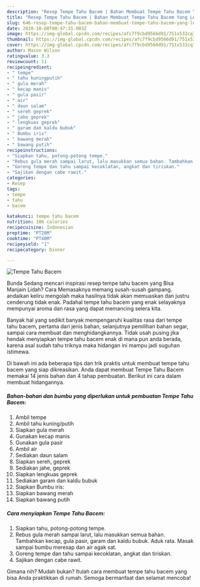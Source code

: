 ```yaml
---
description: "Resep Tempe Tahu Bacem | Bahan Membuat Tempe Tahu Bacem Yang Lezat"
title: "Resep Tempe Tahu Bacem | Bahan Membuat Tempe Tahu Bacem Yang Lezat"
slug: 646-resep-tempe-tahu-bacem-bahan-membuat-tempe-tahu-bacem-yang-lezat
date: 2020-10-08T00:47:31.003Z
image: https://img-global.cpcdn.com/recipes/afc7f9cbd9566d91/751x532cq70/tempe-tahu-bacem-foto-resep-utama.jpg
thumbnail: https://img-global.cpcdn.com/recipes/afc7f9cbd9566d91/751x532cq70/tempe-tahu-bacem-foto-resep-utama.jpg
cover: https://img-global.cpcdn.com/recipes/afc7f9cbd9566d91/751x532cq70/tempe-tahu-bacem-foto-resep-utama.jpg
author: Mason Wilson
ratingvalue: 3.3
reviewcount: 11
recipeingredient:
- " tempe"
- " tahu kuningputih"
- " gula merah"
- " kecap manis"
- " gula pasir"
- " air"
- " daun salam"
- " sereh geprek"
- " jahe geprek"
- " lengkuas geprek"
- " garam dan kaldu bubuk"
- " Bumbu iris"
- " bawang merah"
- " bawang putih"
recipeinstructions:
- "Siapkan tahu, potong-potong tempe."
- "Rebus gula merah sampai larut, lalu masukkan semua bahan. Tambahkan kecap, gula pasir, garam dan kaldu bubuk. Aduk rata. Masak sampai bumbu meresap dan air agak sat."
- "Goreng tempe dan tahu sampai kecoklatan, angkat dan tiriskan."
- "Sajikan dengan cabe rawit."
categories:
- Resep
tags:
- tempe
- tahu
- bacem

katakunci: tempe tahu bacem 
nutrition: 106 calories
recipecuisine: Indonesian
preptime: "PT20M"
cooktime: "PT40M"
recipeyield: "1"
recipecategory: Dinner

---
```



![Tempe Tahu Bacem](https://img-global.cpcdn.com/recipes/afc7f9cbd9566d91/751x532cq70/tempe-tahu-bacem-foto-resep-utama.jpg)

Bunda Sedang mencari inspirasi resep tempe tahu bacem yang Bisa Manjain Lidah? Cara Memasaknya memang susah-susah gampang. andaikan keliru mengolah maka hasilnya tidak akan memuaskan dan justru cenderung tidak enak. Padahal tempe tahu bacem yang enak selayaknya mempunyai aroma dan rasa yang dapat memancing selera kita.

Banyak hal yang sedikit banyak mempengaruhi kualitas rasa dari tempe tahu bacem, pertama dari jenis bahan, selanjutnya pemilihan bahan segar, sampai cara membuat dan menghidangkannya. Tidak usah pusing jika hendak menyiapkan tempe tahu bacem enak di mana pun anda berada, karena asal sudah tahu triknya maka hidangan ini mampu jadi suguhan istimewa.




Di bawah ini ada beberapa tips dan trik praktis untuk membuat tempe tahu bacem yang siap dikreasikan. Anda dapat membuat Tempe Tahu Bacem memakai 14 jenis bahan dan 4 tahap pembuatan. Berikut ini cara dalam membuat hidangannya.

<!--inarticleads1-->

##### Bahan-bahan dan bumbu yang diperlukan untuk pembuatan Tempe Tahu Bacem:

1. Ambil  tempe
1. Ambil  tahu kuning/putih
1. Siapkan  gula merah
1. Gunakan  kecap manis
1. Gunakan  gula pasir
1. Ambil  air
1. Sediakan  daun salam
1. Siapkan  sereh, geprek
1. Sediakan  jahe, geprek
1. Siapkan  lengkuas geprek
1. Sediakan  garam dan kaldu bubuk
1. Siapkan  Bumbu iris:
1. Siapkan  bawang merah
1. Siapkan  bawang putih




<!--inarticleads2-->

##### Cara menyiapkan Tempe Tahu Bacem:

1. Siapkan tahu, potong-potong tempe.
1. Rebus gula merah sampai larut, lalu masukkan semua bahan. Tambahkan kecap, gula pasir, garam dan kaldu bubuk. Aduk rata. Masak sampai bumbu meresap dan air agak sat.
1. Goreng tempe dan tahu sampai kecoklatan, angkat dan tiriskan.
1. Sajikan dengan cabe rawit.




Gimana nih? Mudah bukan? Itulah cara membuat tempe tahu bacem yang bisa Anda praktikkan di rumah. Semoga bermanfaat dan selamat mencoba!
